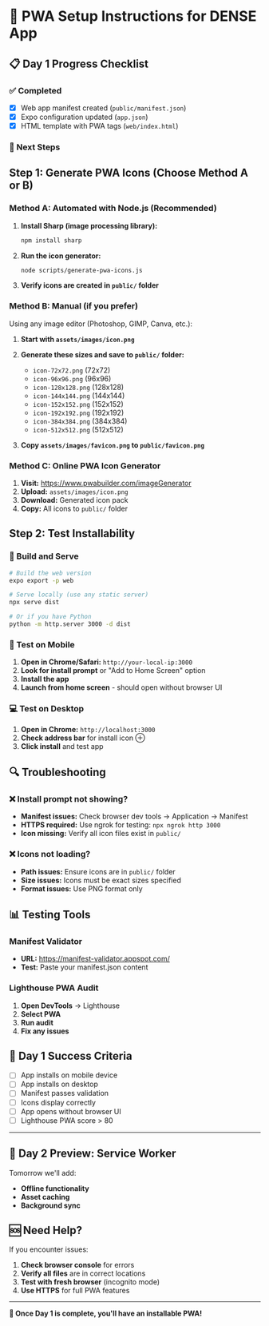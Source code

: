 # 🚀 PWA Setup Instructions for DENSE App

## 📋 Day 1 Progress Checklist

### ✅ Completed
- [x] Web app manifest created (`public/manifest.json`)
- [x] Expo configuration updated (`app.json`)
- [x] HTML template with PWA tags (`web/index.html`)

### 🔄 Next Steps

## Step 1: Generate PWA Icons (Choose Method A or B)

### Method A: Automated with Node.js (Recommended)

1. **Install Sharp (image processing library):**
   ```bash
   npm install sharp
   ```

2. **Run the icon generator:**
   ```bash
   node scripts/generate-pwa-icons.js
   ```

3. **Verify icons are created in `public/` folder**

### Method B: Manual (if you prefer)

Using any image editor (Photoshop, GIMP, Canva, etc.):

1. **Start with `assets/images/icon.png`**
2. **Generate these sizes and save to `public/` folder:**
   - `icon-72x72.png` (72x72)
   - `icon-96x96.png` (96x96)
   - `icon-128x128.png` (128x128)
   - `icon-144x144.png` (144x144)
   - `icon-152x152.png` (152x152)
   - `icon-192x192.png` (192x192)
   - `icon-384x384.png` (384x384)
   - `icon-512x512.png` (512x512)

3. **Copy `assets/images/favicon.png` to `public/favicon.png`**

### Method C: Online PWA Icon Generator

1. **Visit:** https://www.pwabuilder.com/imageGenerator
2. **Upload:** `assets/images/icon.png`
3. **Download:** Generated icon pack
4. **Copy:** All icons to `public/` folder

## Step 2: Test Installability

### 🔧 Build and Serve
```bash
# Build the web version
expo export -p web

# Serve locally (use any static server)
npx serve dist

# Or if you have Python
python -m http.server 3000 -d dist
```

### 📱 Test on Mobile
1. **Open in Chrome/Safari:** `http://your-local-ip:3000`
2. **Look for install prompt** or "Add to Home Screen" option
3. **Install the app**
4. **Launch from home screen** - should open without browser UI

### 💻 Test on Desktop
1. **Open in Chrome:** `http://localhost:3000`
2. **Check address bar** for install icon ⊕
3. **Click install** and test app

## 🔍 Troubleshooting

### ❌ Install prompt not showing?
- **Manifest issues:** Check browser dev tools → Application → Manifest
- **HTTPS required:** Use ngrok for testing: `npx ngrok http 3000`
- **Icon missing:** Verify all icon files exist in `public/`

### ❌ Icons not loading?
- **Path issues:** Ensure icons are in `public/` folder
- **Size issues:** Icons must be exact sizes specified
- **Format issues:** Use PNG format only

## 📊 Testing Tools

### Manifest Validator
- **URL:** https://manifest-validator.appspot.com/
- **Test:** Paste your manifest.json content

### Lighthouse PWA Audit
1. **Open DevTools** → Lighthouse
2. **Select PWA**
3. **Run audit**
4. **Fix any issues**

## 🎯 Day 1 Success Criteria

- [ ] App installs on mobile device
- [ ] App installs on desktop
- [ ] Manifest passes validation
- [ ] Icons display correctly
- [ ] App opens without browser UI
- [ ] Lighthouse PWA score > 80

---

## 📅 Day 2 Preview: Service Worker

Tomorrow we'll add:
- **Offline functionality**
- **Asset caching**
- **Background sync**

## 🆘 Need Help?

If you encounter issues:
1. **Check browser console** for errors
2. **Verify all files** are in correct locations
3. **Test with fresh browser** (incognito mode)
4. **Use HTTPS** for full PWA features

---

**🎉 Once Day 1 is complete, you'll have an installable PWA!**
